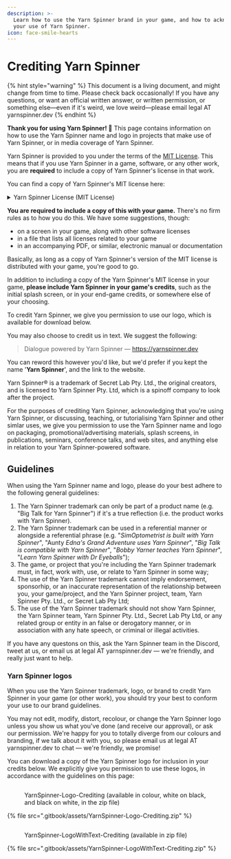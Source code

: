 ```yaml
---
description: >-
  Learn how to use the Yarn Spinner brand in your game, and how to acknowledge
  your use of Yarn Spinner.
icon: face-smile-hearts
---
```


# Crediting Yarn Spinner

{% hint style="warning" %}
This document is a living document, and might change from time to time. Please check back occasionally! If you have any questions, or want an official written answer, or written permission, or something else—even if it's weird, we love weird—please email legal AT yarnspinner.dev
{% endhint %}

**Thank you for using Yarn Spinner! 💚** This page contains information on how to use the Yarn Spinner name and logo in projects that make use of Yarn Spinner, or in media coverage of Yarn Spinner.

Yarn Spinner is provided to you under the terms of the [MIT License](https://choosealicense.com/licenses/mit/). This means that if you use Yarn Spinner in a game, software, or any other work, you are **required** to include a copy of Yarn Spinner's license in that work.

You can find a copy of Yarn Spinner's MIT license here:

<details>

<summary>Yarn Spinner License (MIT License)</summary>

{% code overflow="wrap" %}
```
The MIT License (MIT)

Copyright (c) Yarn Spinner Pty. Ltd., Secret Lab Pty. Ltd., and Yarn Spinner contributors.

Permission is hereby granted, free of charge, to any person obtaining a copy of this software and associated documentation files (the "Software"), to deal in the Software without restriction, including without limitation the rights to use, copy, modify, merge, publish, distribute, sublicense, and/or sell copies of the Software, and to permit persons to whom the Software is furnished to do so, subject to the following conditions:

The above copyright notice and this permission notice shall be included in all copies or substantial portions of the Software.

THE SOFTWARE IS PROVIDED "AS IS", WITHOUT WARRANTY OF ANY KIND, EXPRESS OR IMPLIED, INCLUDING BUT NOT LIMITED TO THE WARRANTIES OF MERCHANTABILITY, FITNESS FOR A PARTICULAR PURPOSE AND NONINFRINGEMENT. IN NO EVENT SHALL THE AUTHORS OR COPYRIGHT HOLDERS BE LIABLE FOR ANY CLAIM, DAMAGES OR OTHER LIABILITY, WHETHER IN AN ACTION OF CONTRACT, TORT OR OTHERWISE, ARISING FROM, OUT OF OR IN CONNECTION WITH THE SOFTWARE OR THE USE OR OTHER DEALINGS IN THE SOFTWARE.
```
{% endcode %}

</details>

**You are required to include a copy of this with your game.** There's no firm rules as to how you do this. We have some suggestions, though:

* on a screen in your game, along with other software licenses
* in a file that lists all licenses related to your game
* in an accompanying PDF, or similar, electronic manual or documentation

Basically, as long as a copy of Yarn Spinner's version of the MIT license is distributed with your game, you're good to go.

In addition to including a copy of the Yarn Spinner's MIT license in your game, **please include Yarn Spinner in your game's credits**, such as the initial splash screen, or in your end-game credits, or somewhere else of your choosing.&#x20;

To credit Yarn Spinner, we give you permission to use our logo, which is available for download below.

You may also choose to credit us in text. We suggest the following:

> Dialogue powered by Yarn Spinner — https://yarnspinner.dev

You can reword this however you'd like, but we'd prefer if you kept the name '**Yarn Spinner**', and the link to the website.

Yarn Spinner® is a trademark of Secret Lab Pty. Ltd., the original creators, and is licensed to Yarn Spinner Pty. Ltd, which is a spinoff company to look after the project.

For the purposes of crediting Yarn Spinner, acknowledging that you're using Yarn Spinner, or discussing, teaching, or tutorialising Yarn Spinner and other simlar uses, we give you permission to use the Yarn Spinner name and logo on packaging, promotional/advertising materials, splash screens, in publications, seminars, conference talks, and web sites, and anything else in relation to your Yarn Spinner-powered software.

## **Guidelines**

When using the Yarn Spinner name and logo, please do your best adhere to the following general guidelines:

1. The Yarn Spinner trademark can only be part of a product name (e.g. "Big Talk for Yarn Spinner") if it's a true reflection (i.e. the product works with Yarn Spinner).
2. The Yarn Spinner trademark can be used in a referential manner or alongside a referential phrase (e.g. "_SimOptometrist is built with Yarn Spinner_", "Aunty _Edna's Grand Adventure uses Yarn Spinner_", "_Big Talk is compatible with Yarn Spinner_", "_Bobby Yarner teaches Yarn Spinner_", "_Learn Yarn Spinner with Dr Eyeballs_");
3. The game, or project that you're including the Yarn Spinner trademark must, in fact, work with, use, or relate to Yarn Spinner in some way;
4. The use of the Yarn Spinner trademark cannot imply endorsement, sponsorhip, or an inaccurate representation of the relationship between you, your game/project, and the Yarn Spinner project, team, Yarn Spinner Pty. Ltd., or Secret Lab Pty Ltd;
5. The use of the Yarn Spinner trademark should not show Yarn Spinner, the Yarn Spinner team, Yarn Spinner Pty. Ltd., Secret Lab Pty Ltd, or any related group or entity in an false or derogatory manner, or in association with any hate speech, or criminal or illegal activities.

If you have any questons on this, ask the Yarn Spinner team in the Discord, tweet at us, or email us at legal AT yarnspinner.dev — we're friendly, and really just want to help.

### Yarn Spinner logos

When you use the Yarn Spinner trademark, logo, or brand to credit Yarn Spinner in your game (or other work), you should try your best to conform your use to our brand guidelines.

You may not edit, modify, distort, recolour, or change the Yarn Spinner logo unless you show us what you've done (and receive our approval), or ask our permission. We're happy for you to totally diverge from our colours and branding, if we talk about it with you, so please email us at legal AT yarnspinner.dev to chat — we're friendly, we promise!&#x20;

You can download a copy of the Yarn Spinner logo for inclusion in your credits below. We explicitly give you permission to use these logos, in accordance with the guidelines on this page:

<figure><img src=".gitbook/assets/YarnSpinner-Logo-Colour-LightBG (1).png" alt=""><figcaption><p>YarnSpinner-Logo-Crediting (available in colour, white on black, and black on white, in the zip file)</p></figcaption></figure>

{% file src=".gitbook/assets/YarnSpinner-Logo-Crediting.zip" %}

<figure><img src=".gitbook/assets/Yarn Spinner Logo + Text.png" alt=""><figcaption><p>YarnSpinner-LogoWithText-Crediting (available in zip file)</p></figcaption></figure>

{% file src=".gitbook/assets/YarnSpinner-LogoWithText-Crediting.zip" %}
